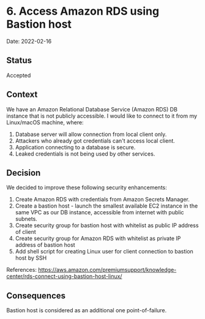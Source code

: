 # 6. Access Amazon RDS using Bastion host

Date: 2022-02-16

## Status

Accepted

## Context

We have an Amazon Relational Database Service (Amazon RDS) DB instance that is not publicly accessible. I would like to
connect to it from my Linux/macOS machine, where:

1. Database server will allow connection from local client only.
2. Attackers who already got credentials can't access local client.
3. Application connecting to a database is secure.
4. Leaked credentials is not being used by other services.

## Decision

We decided to improve these following security enhancements:

1. Create Amazon RDS with credentials from Amazon Secrets Manager.
2. Create a bastion host - launch the smallest available EC2 instance in the same VPC as our DB instance, accessible
   from internet with public subnets.
3. Create security group for bastion host with whitelist as public IP address of client
4. Create security group for Amazon RDS with whitelist as private IP address of bastion host
5. Add shell script for creating Linux user for client connection to bastion host by SSH

References: <https://aws.amazon.com/premiumsupport/knowledge-center/rds-connect-using-bastion-host-linux/>

## Consequences

Bastion host is considered as an additional one point-of-failure.
